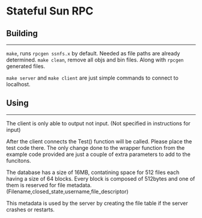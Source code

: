 # Stateful Sun RPC
## Building
___
`make`, runs `rpcgen ssnfs.x` by default. Needed as file paths are already determined.
`make clean`, remove all objs and bin files. Along with `rpcgen` generated files.

`make server` and `make client` are just simple commands to connect to localhost.

## Using
___
The client is only able to output not input. (Not specified in instructions for input)

After the client connects the Test() function will be called. Please place the
test code there. The only change done to the wrapper function from the example
code provided are just a couple of extra parameters to add to the funcitons.

The database has a size of 16MB, contatining space for 512 files each having
a size of 64 blocks. Every block is composed of 512bytes and one of them is
reserved for file metadata. (Filename,closed_state,username,file_descriptor)

This metadata is used by the server by creating the file table if the server
crashes or restarts.
